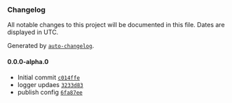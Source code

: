 ### Changelog

All notable changes to this project will be documented in this file. Dates are displayed in UTC.

Generated by [`auto-changelog`](https://github.com/CookPete/auto-changelog).

#### 0.0.0-alpha.0

- Initial commit [`c014ffe`](https://github.com/nbsolutions-ca/logger/commit/c014ffe6239774d2eb383599813cd6cc3d1fa01a)
- logger updaes [`3233d83`](https://github.com/nbsolutions-ca/logger/commit/3233d83fabe83cacd9cfba5b082c57e22c86d897)
- publish config [`6fa87ee`](https://github.com/nbsolutions-ca/logger/commit/6fa87ee83b4bb29209b510c54672f34c7b4df262)
